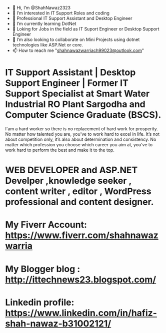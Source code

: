 - 👋 Hi, I’m @ShahNawaz2323
- 👀 I’m interested in IT Support Roles and coding
- 🌱 Professional IT Support Assistant and Desktop Engineer
- 🌱 I’m currently learning DotNet
- 💞️ Loking for Jobs in the field as IT Suport Engineer or Desktop Support Engineer 
- 💞️ I’m also looking to collaborate on Mini Projects using dotnet technologies like ASP.Net or core.
- 📫 How to reach me "shahnawazwarriach99023@outlook.com"


# IT Support Assistant | Desktop Support Engineer | Former IT Support Specialist at Smart Water Industrial RO Plant Sargodha and Computer Science Graduate (BSCS).
I'am a hard worker so there is no replacement of hard work for prosperity. No matter how talented you are, you’ve to work hard to excel in life. It’s not about competition only, it’s also about determination and consistency. No matter which profession you choose which career you aim at, you’ve to work hard to perform the best and make it to the top.
# WEB DEVELOPER and ASP.NET Develper ,knowledge seeker , content writer , editor , WordPress professional and content designer. 


# My Fiverr Account: https://www.fiverr.com/shahnawazwarria 
# My Blogger blog : http://ittechnews23.blogspot.com/ 
# Linkedin profile: https://www.linkedin.com/in/hafiz-shah-nawaz-b31002121/
